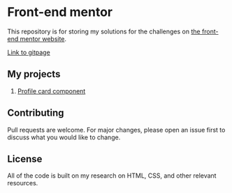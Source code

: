 # Front-end mentor

This repository is for storing my solutions for the challenges on [the front-end mentor website](https://www.frontendmentor.io/).

[Link to gitpage](https://edwardnguyen225.github.io/front_end_mentor/)

## My projects

1. [Profile card component](https://edwardnguyen225.github.io/front_end_mentor/profile-card-component-main/)

## Contributing
Pull requests are welcome. For major changes, please open an issue first to discuss what you would like to change.

## License
All of the code is built on my research on HTML, CSS, and other relevant resources.

